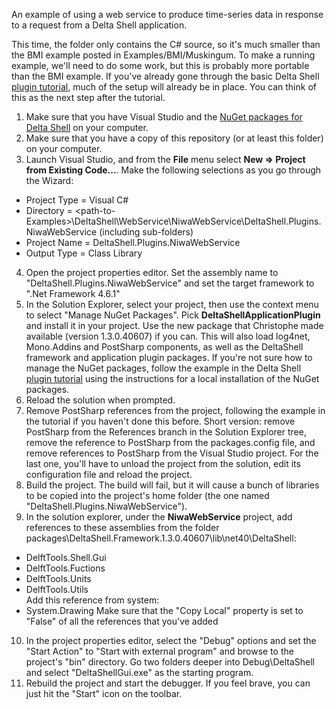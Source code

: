 An example of using a web service to produce time-series data in response to a request from a Delta Shell application.

This time, the folder only contains the C# source, so it's much smaller than the BMI example posted in Examples/BMI/Muskingum. To make a running example, we'll need to do some work, but this is probably more portable than the BMI example. If you've already gone through the basic Delta Shell [plugin tutorial](https://publicwiki.deltares.nl/display/TOOLS/Create+a+new+Delta+Shell+plugin), much of the setup will already be in place. You can think of this as the next step after the tutorial.

1. Make sure that you have Visual Studio and the [NuGet packages for Delta Shell](https://github.com/niwa/interoperable_land_water_models/tree/master/Examples/DeltaShell/DeltaresNuGetPackages/1.3.0.40607/download_me_from.txt) on your computer. 
2. Make sure that you have a copy of this repository (or at least this folder) on your computer.
3. Launch Visual Studio, and from the **File** menu select **New => Project from Existing Code...**. Make the following selections as you go through the Wizard:
  * Project Type = Visual C#
  * Directory = \<path-to-Examples\>\DeltaShell\WebService\NiwaWebService\DeltaShell.Plugins.NiwaWebService (including sub-folders)
  * Project Name = DeltaShell.Plugins.NiwaWebService
  * Output Type = Class Library
4. Open the project properties editor. Set the assembly name to "DeltaShell.Plugins.NiwaWebService" and set the target framework to ".Net Framework 4.6.1"
5. In the Solution Explorer, select your project, then use the context menu to select "Manage NuGet Packages". Pick **DeltaShellApplicationPlugin** and install it in your project. Use the new package that Christophe made available (version 1.3.0.40607) if you can. This will also load log4net, Mono.Addins and PostSharp components, as well as the DeltaShell framework and application plugin packages. If you're not sure how to manage the NuGet packages, follow the example in the Delta Shell [plugin tutorial](https://publicwiki.deltares.nl/display/TOOLS/Create+a+new+Delta+Shell+plugin) using the instructions for a local installation of the NuGet packages.
6. Reload the solution when prompted.
7. Remove PostSharp references from the project, following the example in the tutorial if you haven't done this before. Short version: remove PostSharp from the References branch in the Solution Explorer tree, remove the reference to PostSharp from the packages.config file, and remove references to PostSharp from the Visual Studio project. For the last one, you'll have to unload the project from the solution, edit its configuration file and reload the project.
8. Build the project. The build will fail, but it will cause a bunch of libraries to be copied into the project's home folder (the one named "DeltaShell.Plugins.NiwaWebService"). 
9. In the solution explorer, under the **NiwaWebService** project, add references to these assemblies from the folder packages\DeltaShell.Framework.1.3.0.40607\lib\net40\DeltaShell:
  * DelftTools.Shell.Gui
  * DelftTools.Fuctions
  * DelftTools.Units
  * DelftTools.Utils  
Add this reference from system:
  * System.Drawing
Make sure that the "Copy Local" property is set to "False" of all the references that you've added
10. In the project properties editor, select the "Debug" options and set the "Start Action" to "Start with external program" and browse to the project's "bin" directory. Go two folders deeper into Debug\DeltaShell and select "DeltaShellGui.exe" as the starting program.
11. Rebuild the project and start the debugger. If you feel brave, you can just hit the "Start" icon on the toolbar.

  
